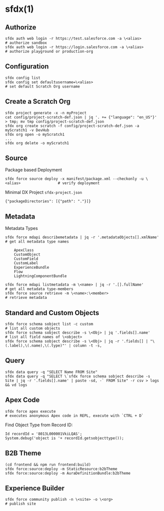 # sfdx(1)

## Authorize

    sfdx auth web login -r https://test.salesforce.com -a \<alias>                     # authorize sandbox
    sfdx auth web login -r https://login.salesforce.com -a \<alias>                    # authorize playground or production-org

## Configuration

    sfdx config list
    sfdx config set defaultusername=\<alias>                                           # set default Scratch Org username

## Create a Scratch Org

    sfdx project generate -x -n myProject
    cat config/project-scratch-def.json | jq '. += {"language": "en_US"}' > tmp; mv tmp config/project-scratch-def.json
    sfdx org create scratch -f config/project-scratch-def.json -a myScratch1 -v DevHub
    sfdx org open -o myScratch1
    ...
    sfdx org delete -o myScratch1

## Source

  Package based Deployment

    sfdx force source deploy -x manifest/package.xml --checkonly -u \<alias>                 # verify deployment

  Minimal DX Project `sfdx-project.json`

    {"packageDirectories": [{"path": "."}]}

## Metadata

  Metadata Types

    sfdx force mdapi describemetadata | jq -r '.metadataObjects[].xmlName'                  # get all metadata type names

        ApexClass
        CustomObject
        CustomField
        CustomLabel
        ExperienceBundle
        Flow
        LightningComponentBundle

    sfdx force mdapi listmetadata -m \<name> | jq -r '.[].fullName'                          # get all metadata type-members
    sfdx force source retrieve -m \<name>:\<member>                                           # retrieve metadata

## Standard and Custom Objects

    sfdx force schema sobject list -c custom                                                # list all custom objects
    sfdx force schema sobject describe -s \<Obj> | jq '.fields[].name'                       # list all field names of \<object>
    sfdx force schema sobject describe -s \<Obj> | jq -r '.fields[] | "\(.label),\(.name),\(.type)"' | column -t -s,

## Query

    sfdx data query -q "SELECT Name FROM Site"
    sfdx data query -q "SELECT \`sfdx force schema sobject describe -s Site | jq -r '.fields[].name' | paste -sd, -` FROM Site" -r csv > logs && vd logs

## Apex Code

    sfdx force apex execute                                                                # executes anonymous Apex code in REPL, execute with `CTRL + D`

  Find Object Type from Record ID:

    Id recordId = '8013L000001VkiLQAS';
    System.debug('object is '+ recordId.getsobjecttype());

## B2B Theme

    (cd frontend && npm run frontend:build)
    sfdx force:source:deploy -m StaticResource:b2bTheme
    sfdx force:source:deploy -m AuraDefinitionBundle:b2bTheme

## Experience Builder

    sfdx force community publish -n \<site> -o \<org>                                        # publish site
